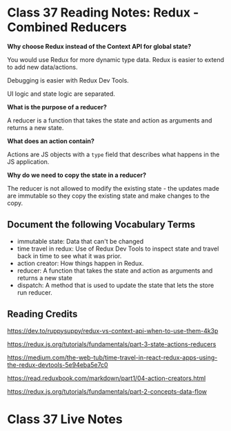 # Class 37 Reading Notes: Redux - Combined Reducers

**Why choose Redux instead of the Context API for global state?**

You would use Redux for more dynamic type data. Redux is easier to extend to add new data/actions. 

Debugging is easier with Redux Dev Tools.

UI logic and state logic are separated.

**What is the purpose of a reducer?**

A reducer is a function that takes the state and action as arguments and returns a new state.

**What does an action contain?**

Actions are JS objects with a `type` field that describes what happens in the JS application.

**Why do we need to copy the state in a reducer?**

The reducer is not allowed to modify the existing state - the updates made are immutable so they copy the existing state and make changes to the copy.

## Document the following Vocabulary Terms

- immutable state: Data that can't be changed
- time travel in redux: Use of Redux Dev Tools to inspect state and travel back in time to see what it was prior.
- action creator: How things happen in Redux. 
- reducer: A function that takes the state and action as arguments and returns a new state
- dispatch: A method that is used to update the state that lets the store run reducer.

## Reading Credits

https://dev.to/ruppysuppy/redux-vs-context-api-when-to-use-them-4k3p

https://redux.js.org/tutorials/fundamentals/part-3-state-actions-reducers

https://medium.com/the-web-tub/time-travel-in-react-redux-apps-using-the-redux-devtools-5e94eba5e7c0

https://read.reduxbook.com/markdown/part1/04-action-creators.html

https://redux.js.org/tutorials/fundamentals/part-2-concepts-data-flow

# Class 37 Live Notes

